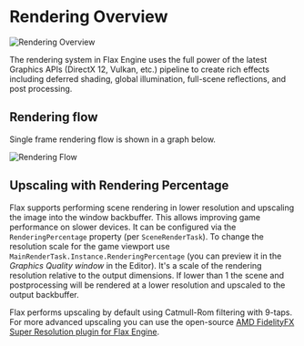 
# Rendering Overview

![Rendering Overview](media/title.jpg)

The rendering system in Flax Engine uses the full power of the latest Graphics APIs (DirectX 12, Vulkan, etc.) pipeline to create rich effects including deferred shading, global illumination, full-scene reflections, and post processing.

## Rendering flow

Single frame rendering flow is shown in a graph below.

![Rendering Flow](media/RenderingFlow.jpg)

## Upscaling with Rendering Percentage

Flax supports performing scene rendering in lower resolution and upscaling the image into the window backbuffer. This allows improving game performance on slower devices. It can be configured via the `RenderingPercentage` property (per `SceneRenderTask`). To change the resolution scale for the game viewport use `MainRenderTask.Instance.RenderingPercentage` (you can preview it in the *Graphics Quality window* in the Editor). It's a scale of the rendering resolution relative to the output dimensions. If lower than 1 the scene and postprocessing will be rendered at a lower resolution and upscaled to the output backbuffer.

Flax performs upscaling by default using Catmull-Rom filtering with 9-taps. For more advanced upscaling you can use the open-source [AMD FidelityFX Super Resolution plugin for Flax Engine](https://github.com/FlaxEngine/FidelityFX-FSR).

